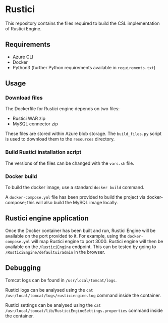 # Rustici

This repository contains the files required to build the CSL implementation of Rustici Engine.

## Requirements

- Azure CLI
- Docker
- Python3 (further Python requirements available in `requirements.txt`)

## Usage

### Download files

The Dockerfile for Rustici engine depends on two files:

- Rustici WAR zip
- MySQL connector zip

These files are stored within Azure blob storage. The `build_files.py` script is used to download them to the `resources` directory.

### Build Rustici installation script

The versions of the files can be changed with the `vars.sh` file.

### Docker build

To build the docker image, use a standard `docker build` command.

A `docker-compose.yml` file has been provided to build the project via docker-compose; this will also build the MySQL image locally.

## Rustici engine application

Once the Docker container has been built and run, Rustici Engine will be available on the port provided to it. For example, using the `docker-compose.yml` will map Rustici engine to port 3000. Rustici engine will then be available on the `/RusticiEngine` endpoint. This can be tested by going to `/RusticiEngine/defaultui/admin` in the browser.

## Debugging

Tomcat logs can be found in `/usr/local/tomcat/logs`. 

Rustici logs can be analysed using the `cat /usr/local/tomcat/logs/rusticiengine.log` command inside the container.

Rustici settings can be analysed using the `cat /usr/local/tomcat/lib/RusticiEngineSettings.properties` command inside the container.